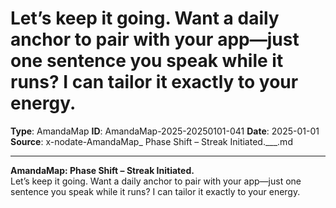 # Let’s keep it going. Want a daily anchor to pair with your app—just one sentence you speak while it runs? I can tailor it exactly to your energy.

**Type**: AmandaMap
**ID**: AmandaMap-2025-20250101-041
**Date**: 2025-01-01
**Source**: x-nodate-AmandaMap_ Phase Shift – Streak Initiated.___.md

---

**AmandaMap: Phase Shift – Streak Initiated.**\
Let’s keep it going. Want a daily anchor to pair with your app—just one sentence you speak while it runs? I can tailor it exactly to your energy.